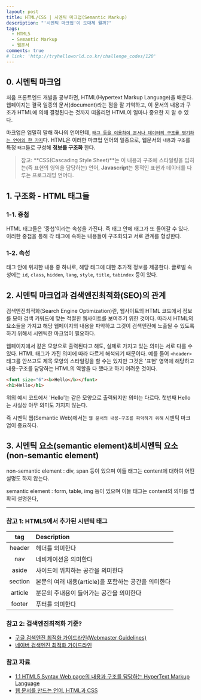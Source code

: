 ```yaml
---
layout: post
title: HTML/CSS | 시멘틱 마크업(Semantic Markup)
description: "'시멘틱 마크업'이 도대체 뭘까?"
tags:
  - HTML5
  - Semantic Markup
  - 웹문서
comments: true
# link: 'http://tryhelloworld.co.kr/challenge_codes/120'
---
```


## 0. 시멘틱 마크업

처음 프론트엔드 개발을 공부하면, HTML(Hypertext Markup Language)을 배운다. 웹페이지는 결국 일종의 문서(document)라는 점을 잘 기억하고, 이 문서의 내용과 구조가 HTML에 의해 결정된다는 것까지 떠올리면 HTML이 얼마나 중요한 지 알 수 있다.

마크업은 엄밀히 말해 하나의 언어인데, [`태그 등을 이용하여 문서나 데이터의 구조를 명기하는 언어의 한 가지`](https://ko.wikipedia.org/wiki/%EB%A7%88%ED%81%AC%EC%97%85_%EC%96%B8%EC%96%B4)다. HTML은 이러한 마크업 언어의 일종으로, 웹문서의 `내용`과 `구조`를 특정 
`태그`들로 구성해 **정보를 구조화** 한다.

> 참고: **CSS(Cascading Style Sheet)**는 이 내용과 구조에 스타일링을 입히는(즉 표현의 영역을 담당하는) 언어, **Javascript**는 동적인 표현과 데이터를 다루는 프로그래밍 언어다.

## 1. 구조화 - HTML 태그들

### 1-1. 중첩

HTML 태그들은 '중첩'이라는 속성을 가진다. 즉 태그 안에 태그가 또 들어갈 수 있다. 이러한 중첩을 통해 각 태그에 속하는 내용들이 구조화되고 서로 관계를 형성한다.

### 1-2. 속성

태그 안에 위치한 내용 중 하나로, 해당 태그에 대한 추가적 정보를 제공한다.
글로벌 속성에는 `id`, `class`, `hidden`, `lang`, `style`, `title`, `tabindex` 등이 있다.

## 2. 시멘틱 마크업과 검색엔진최적화(SEO)의 관계

검색엔진최적화(Search Engine Optimization)란, 웹사이트의 HTML 코드에서 정보를 모아 검색 키워드에 맞는 적절한 웹사이트를 보여주기 위한 것이다. 따라서 HTML의 요소들을 가지고 해당 웹페이지의 내용을 파악하고 그것이 검색엔진에 노출될 수 있도록 하기 위해서 시멘틱한 마크업이 필요하다. 

웹페이지에서 같은 모양으로 출력된다고 해도, 실제로 가지고 있는 의미는 서로 다를 수 있다. HTML 태그가 가진 의미에 따라 다르게 해석되기 때문이다. 예를 들어 `<header>`태그를 안쓰고도 제목 모양의 스타일링을 할 수는 있지만 그것은 '표현' 영역에 해당하고 내용-구조를 담당하는 HTML의 역할을 다 했다고 하기 어려운 것이다.

```html
<font size="6"><b>Hello</b></font>
<h1>Hello</h1>
```

위의 예시 코드에서 'Hello'는 같은 모양으로 출력되지만 의미는 다르다. 첫번째 Hello는 사실상 아무 의미도 가지지 않는다. 

즉 시멘틱 웹(Semantic Web)에서는 `웹 문서의 내용-구조를 파악하기 위해` 시멘틱 마크업이 중요하다.

## 3. 시멘틱 요소(semantic element)&비시멘틱 요소(non-semantic element)

non-semantic element
: div, span 등이 있으며 이들 태그는 content에 대하여 어떤 설명도 하지 않는다.

semantic element
: form, table, img 등이 있으며 이들 태그는 content의 의미를 명확히 설명한다,

---

### 참고 1: HTML5에서 추가된 시맨틱 태그

| tag	| Description |
|:-----:|:-----|
|header	|헤더를 의미한다|
|nav	|네비게이션을 의미한다|
|aside	|사이드에 위치하는 공간을 의미한다|
|section	|본문의 여러 내용(article)을 포함하는 공간을 의미한다|
|article	|분문의 주내용이 들어가는 공간을 의미한다|
|footer	|푸터를 의미한다|

### 참고 2: 검색엔진최적화 기준?

* [구글 검색엔진 최적화 가이드라인(Webmaster Guidelines)](https://support.google.com/webmasters/answer/35769?hl=en)
* [네이버 검색엔진 최적화 가이드라인](http://webmastertool.naver.com/guide/basic_optimize.naver)

### 참고 자료

* [1.1 HTML5 Syntax Web page의 내용과 구조를 담당하는 HyperText Markup Language](http://poiemaweb.com/html5-syntax)
* [웹 문서를 만드는 언어, HTML과 CSS](http://www.beautifulcss.com/archives/791)
